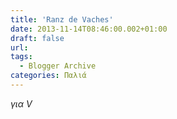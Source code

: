 ```yaml
---
title: 'Ranz de Vaches'
date: 2013-11-14T08:46:00.002+01:00
draft: false
url: 
tags:
  - Blogger Archive
categories: Παλιά
---
```


_για V_
